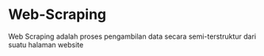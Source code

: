 # Web-Scraping
Web Scraping adalah proses pengambilan data secara semi-terstruktur dari suatu halaman website
